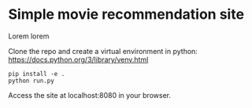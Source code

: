 # Simple movie recommendation site

Lorem lorem

Clone the repo and create a virtual environment in python: https://docs.python.org/3/library/venv.html

```
pip install -e .
python run.py
```
Access the site at localhost:8080 in your browser.
